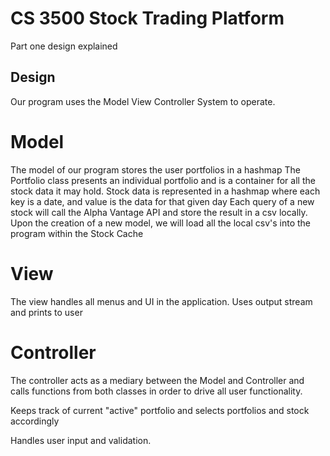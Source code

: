 # CS 3500 Stock Trading Platform

Part one design explained

## Design

Our program uses the Model View Controller System to operate.

# Model

The model of our program stores the user portfolios in a hashmap
The Portfolio class presents an individual portfolio and is a container for all the
stock data it may hold.
Stock data is represented in a hashmap where each key is a date, and value is the data for that given day
Each query of a new stock will call the Alpha Vantage API and store the result in a csv locally.
Upon the creation of a new model, we will load all the local csv's into the program within the Stock Cache

# View

The view handles all menus and UI in the application.
Uses output stream and prints to user

# Controller

The controller acts as a mediary between the Model and Controller and calls functions from
both classes in order to drive all user functionality.

Keeps track of current "active" portfolio and selects portfolios and stock accordingly

Handles user input and validation.
